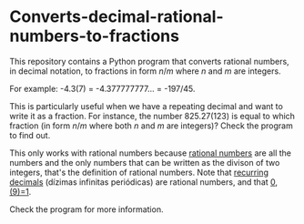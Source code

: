 # Converts-decimal-rational-numbers-to-fractions
This repository contains a Python program that converts rational numbers, in decimal notation, to fractions in form _n_/_m_ where _n_ and _m_ are integers.

For example: -4.3(7) = -4.377777777... = -197/45.

This is particularly useful when we have a repeating decimal and want to write it as a fraction. For instance, the number 825.27(123) is equal to which fraction (in form _n_/_m_ where both _n_ and _m_ are integers)? Check the program to find out.

This only works with rational numbers because [rational numbers](https://en.wikipedia.org/wiki/Rational_number) are all the numbers and the only numbers that can be written as the divison of two integers, that's the definition of rational numbers. Note that [recurring decimals](https://en.wikipedia.org/wiki/Repeating_decimal) (dízimas infinitas periódicas) are rational numbers, and that [0,(9)=1](https://en.wikipedia.org/wiki/0.999...).

Check the program for more information.
